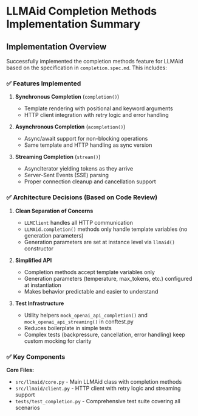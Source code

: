 # LLMAid Completion Methods Implementation Summary

## Implementation Overview

Successfully implemented the completion methods feature for LLMAid based on the specification in `completion.spec.md`. This includes:

### ✅ Features Implemented

1. **Synchronous Completion** (`completion()`)
   - Template rendering with positional and keyword arguments
   - HTTP client integration with retry logic and error handling

2. **Asynchronous Completion** (`acompletion()`) 
   - Async/await support for non-blocking operations
   - Same template and HTTP handling as sync version

3. **Streaming Completion** (`stream()`)
   - AsyncIterator yielding tokens as they arrive
   - Server-Sent Events (SSE) parsing
   - Proper connection cleanup and cancellation support

### ✅ Architecture Decisions (Based on Code Review)

1. **Clean Separation of Concerns**
   - `LLMClient` handles all HTTP communication
   - `LLMAid.completion()` methods only handle template variables (no generation parameters)
   - Generation parameters are set at instance level via `llmaid()` constructor

2. **Simplified API**
   - Completion methods accept template variables only
   - Generation parameters (temperature, max_tokens, etc.) configured at instantiation
   - Makes behavior predictable and easier to understand

3. **Test Infrastructure**
   - Utility helpers `mock_openai_api_completion()` and `mock_openai_api_streaming()` in conftest.py
   - Reduces boilerplate in simple tests
   - Complex tests (backpressure, cancellation, error handling) keep custom mocking for clarity

### ✅ Key Components

**Core Files:**
- `src/llmaid/core.py` - Main LLMAid class with completion methods
- `src/llmaid/client.py` - HTTP client with retry logic and streaming support
- `tests/test_completion.py` - Comprehensive test suite covering all scenarios
